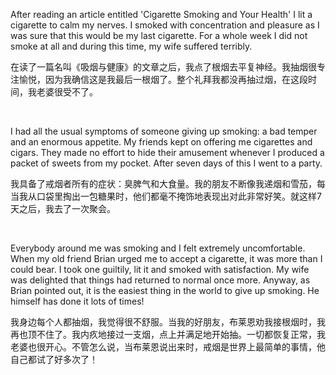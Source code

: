 After reading an article entitled 'Cigarette Smoking and Your Health' I lit a cigarette to calm my nerves. I smoked with concentration and pleasure as I was sure that this would be my last cigarette. For a whole week I did not smoke at all and during this time, my wife suffered terribly.

在读了一篇名叫《吸烟与健康》的文章之后，我点了根烟去平复神经。我抽烟很专注愉悦，因为我确信这是我最后一根烟了。整个礼拜我都没再抽过烟，在这段时间，我老婆很受不了。

    



I had all the usual symptoms of someone giving up smoking: a bad temper and an enormous appetite. My friends kept on offering me cigarettes and cigars. They made no effort to hide their amusement whenever I produced a packet of sweets from my pocket. After seven days of this I went to a party.

我具备了戒烟者所有的症状：臭脾气和大食量。我的朋友不断像我递烟和雪茄，每当我从口袋里掏出一包糖果时，他们都毫不掩饰地表现出对此非常好笑。就这样7天之后，我去了一次聚会。

    



Everybody around me was smoking and I felt extremely uncomfortable. When my old friend Brian urged me to accept a cigarette, it was more than I could bear. I took one guiltily, lit it and smoked with satisfaction. My wife was delighted that things had returned to normal once more. Anyway, as Brian pointed out, it is the easiest thing in the world to give up smoking. He himself has done it lots of times!

我身边每个人都抽烟，我觉得很不舒服。当我的好朋友，布莱恩劝我接根烟时，我再也顶不住了。我内疚地接过一支烟，点上并满足地开始抽。一切都恢复正常，我老婆也很开心。不管怎么说，当布莱恩说出来时，戒烟是世界上最简单的事情，他自己都试了好多次了！
